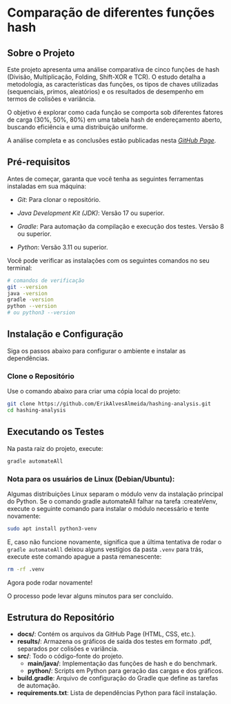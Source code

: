# Comparação de diferentes funções hash
## Sobre o Projeto
Este projeto apresenta uma análise comparativa de cinco funções de hash (Divisão, Multiplicação, Folding, Shift-XOR e TCR). O estudo detalha a metodologia, as características das funções, os tipos de chaves utilizadas (sequenciais, primos, aleatórios) e os resultados de desempenho em termos de colisões e variância.

O objetivo é explorar como cada função se comporta sob diferentes fatores de carga (30%, 50%, 80%) em uma tabela hash de endereçamento aberto, buscando eficiência e uma distribuição uniforme.

A análise completa e as conclusões estão publicadas nesta [_GitHub Page_](https://erikalvesalmeida.github.io/hashing-analysis/ ).

## Pré-requisitos
Antes de começar, garanta que você tenha as seguintes ferramentas instaladas em sua máquina:

- *Git*: Para clonar o repositório.

- *Java Development Kit (JDK)*: Versão 17 ou superior.

- *Gradle*: Para automação da compilação e execução dos testes. Versão 8 ou superior.

- *Python*: Versão 3.11 ou superior.

Você pode verificar as instalações com os seguintes comandos no seu terminal:

```bash
# comandos de verificação
git --version
java -version
gradle -version
python --version
# ou python3 --version
```

## Instalação e Configuração
Siga os passos abaixo para configurar o ambiente e instalar as dependências.

### Clone o Repositório
Use o comando abaixo para criar uma cópia local do projeto:

```bash
git clone https://github.com/ErikAlvesAlmeida/hashing-analysis.git
cd hashing-analysis
```

## Executando os Testes
Na pasta raiz do projeto, execute:

```bash
gradle automateAll
```

### Nota para os usuários de Linux (Debian/Ubuntu):
Algumas distribuições Linux separam o módulo venv da instalação principal do Python. Se o comando gradle automateAll falhar na tarefa :createVenv, execute o seguinte comando para instalar o módulo necessário e tente novamente:

```bash
sudo apt install python3-venv
```

E, caso não funcione novamente, significa que a última tentativa de rodar o ```gradle automateAll``` deixou alguns vestígios da pasta ```.venv``` para trás, execute este comando apague a pasta remanescente:

```bash
rm -rf .venv
```

Agora pode rodar novamente!

O processo pode levar alguns minutos para ser concluído.

## Estrutura do Repositório
- **docs/**: Contém os arquivos da GitHub Page (HTML, CSS, etc.).
- **results/**: Armazena os gráficos de saída dos testes em formato .pdf, separados por colisões e variância.
- **src/**: Todo o código-fonte do projeto.
  - **main/java/**: Implementação das funções de hash e do benchmark.
  - **python/**: Scripts em Python para geração das cargas e dos gráficos.
- **build.gradle**: Arquivo de configuração do Gradle que define as tarefas de automação.
- **requirements.txt**: Lista de dependências Python para fácil instalação.
